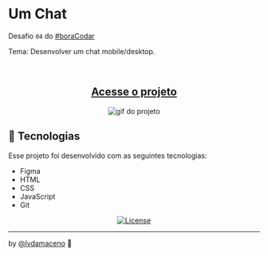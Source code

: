 # Um Chat

Desafio `04` do [#boraCodar](https://boracodar.dev/) 

Tema: Desenvolver um chat mobile/desktop.

<br>

<div align="center">
  <h2><a href="https://boracodar-pi.vercel.app/">Acesse o projeto</a></h2> 
</div>

<p align="center">
  <img alt="gif do projeto" src="https://user-images.githubusercontent.com/7557802/215238279-bf03c79d-04e2-4fc5-b09c-92418d47be6b.gif">
</p>


## 🚀 Tecnologias

Esse projeto foi desenvolvido com as seguintes tecnologias:

- Figma
- HTML
- CSS
- JavaScript
- Git

<p align="center">
  <a href="https://choosealicense.com/licenses/mit/"><img alt="License" src="https://img.shields.io/static/v1?label=license&message=MIT&color=49AA26&labelColor=000000"></a>
</p>

---

by [@lvdamaceno](https://www.linkedin.com/in/viniciusdamaceno/) :wave: 
